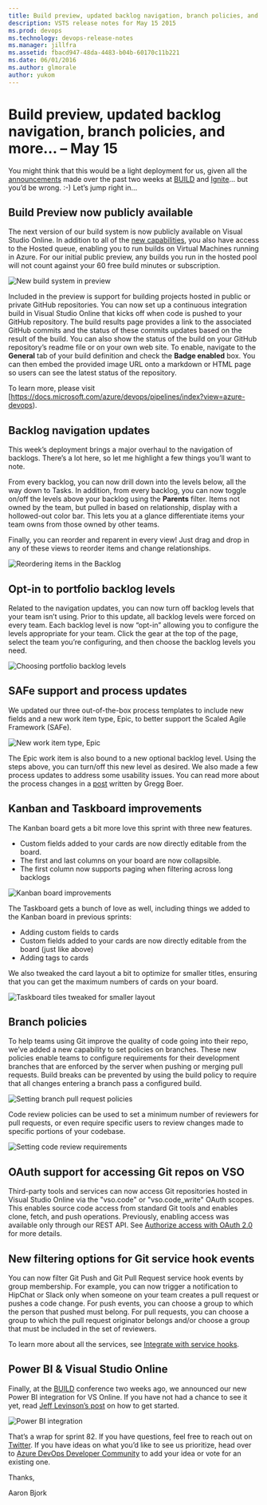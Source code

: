 ```yaml
---
title: Build preview, updated backlog navigation, branch policies, and more... – May 15
description: VSTS release notes for May 15 2015
ms.prod: devops
ms.technology: devops-release-notes
ms.manager: jillfra
ms.assetid: fbacd947-48da-4483-b04b-60170c11b221
ms.date: 06/01/2016
ms.author: glmorale
author: yukom
---
```


# Build preview, updated backlog navigation, branch policies, and more... – May 15

You might think that this would be a light deployment for us, given all the [announcements](https://blogs.msdn.com/b/bharry/archive/2015/04/29/visual-studio-and-team-foundation-server-at-build-2015.aspx) made over the past two weeks at [BUILD](https://buildwindows.com/) and [Ignite](https://ignite.microsoft.com/)… but you’d be wrong. :-) Let’s jump right in…

## Build Preview now publicly available

The next version of our build system is now publicly available on Visual Studio Online. In addition to all of the [new capabilities](https://devblogs.microsoft.com/devops/build-futures/), you also have access to the Hosted queue, enabling you to run builds on Virtual Machines running in Azure. For our initial public preview, any builds you run in the hosted pool will not count against your 60 free build minutes or subscription.

![New build system in preview](media/5_15_01.png)

Included in the preview is support for building projects hosted in public or private GitHub repositories. You can now set up a continuous integration build in Visual Studio Online that kicks off when code is pushed to your GitHub repository. The build results page provides a link to the associated GitHub commits and the status of these commits updates based on the result of the build. You can also show the status of the build on your GitHub repository’s readme file or on your own web site. To enable, navigate to the **General** tab of your build definition and check the **Badge enabled** box. You can then embed the provided image URL onto a markdown or HTML page so users can see the latest status of the repository.

To learn more, please visit [https://docs.microsoft.com/azure/devops/pipelines/index?view=azure-devops).

## Backlog navigation updates

This week’s deployment brings a major overhaul to the navigation of backlogs. There’s a lot here, so let me highlight a few things you’ll want to note.

From every backlog, you can now drill down into the levels below, all the way down to Tasks. In addition, from every backlog, you can now toggle on/off the levels above your backlog using the **Parents** filter. Items not owned by the team, but pulled in based on relationship, display with a hollowed-out color bar. This lets you at a glance differentiate items your team owns from those owned by other teams.

Finally, you can reorder and reparent in every view! Just drag and drop in any of these views to reorder items and change relationships.

![Reordering items in the Backlog](media/5_15_02.png)

## Opt-in to portfolio backlog levels

Related to the navigation updates, you can now turn off backlog levels that your team isn’t using. Prior to this update, all backlog levels were forced on every team. Each backlog level is now “opt-in” allowing you to configure the levels appropriate for your team. Click the gear at the top of the page, select the team you’re configuring, and then choose the backlog levels you need.

![Choosing portfolio backlog levels](media/5_15_03.png)

## SAFe support and process updates

We updated our three out-of-the-box process templates to include new fields and a new work item type, Epic, to better support the Scaled Agile Framework (SAFe).

![New work item type, Epic](media/5_15_04.png)

The Epic work item is also bound to a new optional backlog level. Using the steps above, you can turn/off this new level as desired. We also made a few process updates to address some usability issues. You can read more about the process changes in a [post](https://devblogs.microsoft.com/devops/scaled-agile-framework-visual-studio-online-process-template-updates/) written by Gregg Boer.

## Kanban and Taskboard improvements

The Kanban board gets a bit more love this sprint with three new features.

- Custom fields added to your cards are now directly editable from the board.
- The first and last columns on your board are now collapsible.
- The first column now supports paging when filtering across long backlogs

![Kanban board improvements](media/5_15_05.png)

The Taskboard gets a bunch of love as well, including things we added to the Kanban board in previous sprints:

- Adding custom fields to cards
- Custom fields added to your cards are now directly editable from the board (just like above)
- Adding tags to cards

We also tweaked the card layout a bit to optimize for smaller titles, ensuring that you can get the maximum numbers of cards on your board.

![Taskboard tiles tweaked for smaller layout](media/5_15_06.png)

## Branch policies

To help teams using Git improve the quality of code going into their repo, we’ve added a new capability to set policies on branches. These new policies enable teams to configure requirements for their development branches that are enforced by the server when pushing or merging pull requests. Build breaks can be prevented by using the build policy to require that all changes entering a branch pass a configured build.

![Setting branch pull request policies](media/5_15_07.png)

Code review policies can be used to set a minimum number of reviewers for pull requests, or even require specific users to review changes made to specific portions of your codebase.

![Setting code review requirements](media/5_15_08.png)

## OAuth support for accessing Git repos on VSO

Third-party tools and services can now access Git repositories hosted in Visual Studio Online via the "vso.code" or "vso.code_write" OAuth scopes. This enables source code access from standard Git tools and enables clone, fetch, and push operations. Previously, enabling access was available only through our REST API. See [Authorize access with OAuth 2.0](/azure/devops/integrate/) for more details.

## New filtering options for Git service hook events

You can now filter Git Push and Git Pull Request service hook events by group membership. For example, you can now trigger a notification to HipChat or Slack only when someone on your team creates a pull request or pushes a code change. For push events, you can choose a group to which the person that pushed must belong. For pull requests, you can choose a group to which the pull request originator belongs and/or choose a group that must be included in the set of reviewers.

To learn more about all the services, see [Integrate with service hooks](https://visualstudio.microsoft.com/get-started/integrate/integrating-with-service-hooks-vs).

## Power BI & Visual Studio Online

Finally, at the [BUILD](https://buildwindows.com/) conference two weeks ago, we announced our new Power BI integration for VS Online. If you have not had a chance to see it yet, read [Jeff Levinson’s post](https://devblogs.microsoft.com/devops/gain-understanding-and-insights-into-projects-in-visual-studio-online-with-power-bi/) on how to get started.

![Power BI integration](media/5_15_09.png)

That’s a wrap for sprint 82. If you have questions, feel free to reach out on [Twitter](https://twitter.com/AzureDevOps). If you have ideas on what you’d like to see us prioritize, head over to [Azure DevOps Developer Community](https://developercommunity.visualstudio.com/spaces/21/index.html) to add your idea or vote for an existing one.

Thanks,

Aaron Bjork

